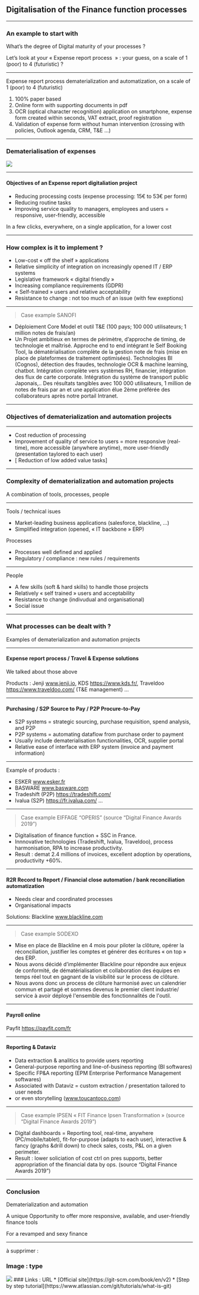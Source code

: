 ## Digitalisation of the Finance function processes

----

### An example to start with
What’s  the degree of Digital maturity of your processes ?

Let’s look at your « Expense report process  » : your guess, on a scale of 1 (poor) to 4 (futuristic) ?

----

Expense report process dematerialization and automatization, on a scale of 1 (poor) to 4 (futuristic)

1. 100% paper based
2. Online form with supporting documents in pdf
3. OCR (optical character recognition) application on smartphone, expense form created within seconds, VAT extract, proof registration
4. Validation of expense form without human intervention (crossing with policies, Outlook agenda, CRM, T&E ...)

----

### Dematerialisation of expenses

<img src="images/Jenji.png" style="background:none; border:none; box-shadow:none;"/>

----

#### Objectives of an Expense report digitaliation project

- Reducing processing costs (expense processing: 15€ to 53€ per form) 
- Reducing routine tasks 
- Improving service quality to managers, employees and users = responsive, user-friendly, accessible


In a few clicks, everywhere, on a single application, for a lower cost

----

### How complex is it to implement ? 

- Low-cost « off the shelf »  applications 
- Relative simplicity of integration on increasingly opened IT / ERP systems 
- Legislative framework « digital friendly » 
- Increasing compliance requirements (GDPR)
- « Self-trained » users and relative acceptability
- Resistance to change : not too much of an issue (with few exeptions)

----

> Case example SANOFI   

- Déploiement Core Model et outil T&E (100 pays; 100 000 utilisateurs; 1 million notes de frais/an)
- Un Projet ambitieux en termes de périmètre, d’approche de timing, de technologie et maîtrisé. Approche end to end intégrant le Self Booking Tool, la dématérialisation complète de la gestion note de frais (mise en place de plateformes de traitement optimisées). Technologies BI (Cognos), détection des fraudes, technologie OCR & machine learning, chatbot. Intégration complète vers systèmes RH, financier, intégration des flux de carte corporate. Intégration du système de transport public Japonais,.. Des résultats tangibles avec 100 000 utilisateurs, 1 million de notes de frais par an et une application élue 2ème préférée des collaborateurs après notre portail Intranet.

----

### Objectives of dematerialization and automation projects   

----


- Cost reduction of processing
- Improvement of quality of service to users = more responsive (real-time), more accessible (anywhere anytime), more user-friendly (presentation taylored to each user)
- [ Reduction of low added value tasks] 

----

### Complexity of dematerialization and automation projects      


A combination of tools, processes, people   

----

Tools / technical isues
- Market-leading business applications (salesforce, blackline, …)
- Simplified integration (opened, « IT backbone » ERP)    

Processes
- Processes well defined and applied
- Regulatory / compliance : new rules / requirements

----

People
- A few skills (soft & hard skills) to handle those projects
- Relatively « self trained » users and acceptability
- Resistance to change (indivudual and organisational)
- Social issue

----

### What processes can be dealt with ?    


Examples of dematerialization and automation projects

----

#### Expense report process / Travel & Expense solutions 

We talked about those above    

Products : Jenji www.jenji.io, KDS https://www.kds.fr/, Traveldoo https://www.traveldoo.com/ (T&E management) ...

----

#### Purchasing / S2P Source to Pay / P2P Procure-to-Pay     

- S2P systems = strategic sourcing, purchase requisition, spend analysis, and P2P
- P2P systems = automating dataflow from purchase order to payment 
- Usually include dematerialisation functionalities, OCR, supplier portal
- Relative ease of interface with ERP system (invoice and payment information)

----


Example of products :   
- ESKER www.esker.fr
- BASWARE www.basware.com
- Tradeshift (P2P) https://tradeshift.com/
- Ivalua (S2P) https://fr.ivalua.com/ ...

----

> Case example EIFFAGE “OPERIS” (source “Digital Finance Awards 2019”)   

- Digitalisation of finance function + SSC in France. 
- Innnovative technologies (Tradeshift, Ivalua, Traveldoo), process harmonisation, RPA to increase productivity. 
- Result : demat 2.4 millions of invoices, excellent adoption by operations, productivity +60%.

----

#### R2R Record to Report / Financial close automation / bank reconciliation automatization 

- Needs clear and coordinated processes
- Organisational impacts

Solutions: Blackline www.blackline.com

----

> Case example SODEXO  

- Mise en place de Blackline en 4 mois pour piloter la clôture, opérer la réconciliation, justifier les comptes et générer des écritures « on top » des ERP. 
- Nous avons décidé d’implémenter Blackline pour répondre aux enjeux de conformité, de dématérialisation et collaboration des équipes en temps réel tout en gagnant de la visibilité sur le process de clôture. 
- Nous avons donc un process de clôture harmonisé avec un calendrier commun et partagé et sommes devenus le premier client industrie/
service à avoir déployé l'ensemble des fonctionnalités de l'outil.

----

#### Payroll online   

Payfit https://payfit.com/fr

----

#### Reporting & Dataviz 

- Data extraction & analitics to provide users reporting
- General-purpose reporting and line-of-business reporting (BI softwares)
- Specific FP&A reporting (EPM Enterprise Performance Management softwares)
- Associated with Dataviz = custom extraction / presentation tailored to user needs 
- or even storytelling (www.toucantoco.com)

----

> Case example IPSEN « FIT Finance Ipsen Transformation » (source “Digital Finance Awards 2019”)
- Digital dashboards = Reporting tool, real-time, anywhere (PC/mobile/tablet), fit-for-purpose (adapts to each user), interactive & fancy (graphs &drill down) to check sales, costs, P&L on a given perimeter.
- Result : lower soliciation of cost ctrl on pres supports, better appropriation of the financial data by ops.
(source “Digital Finance Awards 2019”)

----

### Conclusion   

Dematerialization and automation   

A unique Opportunity to offer more responsive, available, and user-friendly finance tools

For a revamped and sexy finance

----

à supprimer :
### Image : type
<img src="images/scrum-process.jpg" style="background:none; border:none; box-shadow:none;"/>
### Links : URL 
* [Official site](https://git-scm.com/book/en/v2)
* [Step by step tutorial](https://www.atlassian.com/git/tutorials/what-is-git)

